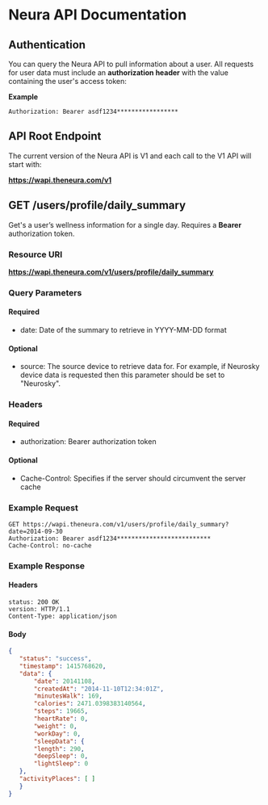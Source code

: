 # Neura API Documentation

## Authentication

You can query the Neura API to pull information about a user. All requests for user data must include an **authorization header** with the value containing the user's access token:

**Example**

```
Authorization: Bearer asdf1234*****************
```

## API Root Endpoint

The current version of the Neura API is V1 and each call to the V1 API will start with:

 **https://wapi.theneura.com/v1**

## GET /users/profile/daily_summary

Get's a user’s wellness information for a single day. Requires a **Bearer** authorization token.

### Resource URI

**https://wapi.theneura.com/v1/users/profile/daily_summary**

### Query Parameters
#### Required
- date: Date of the summary to retrieve in YYYY-MM-DD format
#### Optional
- source: The source device to retrieve data for. For example, if Neurosky device data is requested then this parameter should be set to "Neurosky".
### Headers
#### Required
- authorization: Bearer authorization token
#### Optional
- Cache-Control: Specifies if the server should circumvent the server cache

### Example Request

```http
GET https://wapi.theneura.com/v1/users/profile/daily_summary?date=2014-09-30
Authorization: Bearer asdf1234**************************
Cache-Control: no-cache
```

### Example Response
#### Headers
```http
status: 200 OK
version: HTTP/1.1
Content-Type: application/json
```
#### Body
```json
{
   "status": "success",
   "timestamp": 1415768620,
   "data": {
	   "date": 20141108,
	   "createdAt": "2014-11-10T12:34:01Z",
	   "minutesWalk": 169,
	   "calories": 2471.0398383140564,
	   "steps": 19665,
	   "heartRate": 0,
	   "weight": 0,
	   "workDay": 0,
	   "sleepData": {
	   "length": 290,
	   "deepSleep": 0,
	   "lightSleep": 0
   },
   "activityPlaces": [ ]
   }
}
```
 


